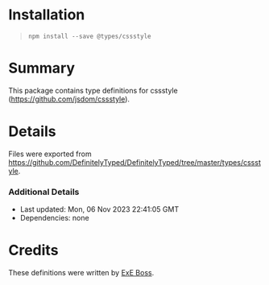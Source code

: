 # Installation
> `npm install --save @types/cssstyle`

# Summary
This package contains type definitions for cssstyle (https://github.com/jsdom/cssstyle).

# Details
Files were exported from https://github.com/DefinitelyTyped/DefinitelyTyped/tree/master/types/cssstyle.

### Additional Details
 * Last updated: Mon, 06 Nov 2023 22:41:05 GMT
 * Dependencies: none

# Credits
These definitions were written by [ExE Boss](https://github.com/ExE-Boss).
